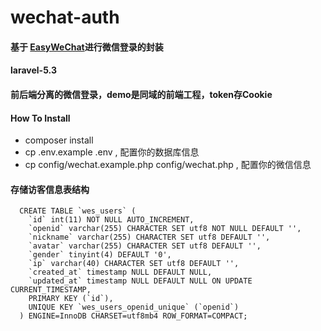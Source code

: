 # wechat-auth
#### 基于 <a href="https://github.com/overtrue/wechat">EasyWeChat</a>进行微信登录的封装
#### laravel-5.3
#### 前后端分离的微信登录，demo是同域的前端工程，token存Cookie


#### How To Install
- composer install
- cp .env.example .env , 配置你的数据库信息
- cp config/wechat.example.php config/wechat.php , 配置你的微信信息

#### 存储访客信息表结构
```
  CREATE TABLE `wes_users` (
    `id` int(11) NOT NULL AUTO_INCREMENT,
    `openid` varchar(255) CHARACTER SET utf8 NOT NULL DEFAULT '',
    `nickname` varchar(255) CHARACTER SET utf8 DEFAULT '',
    `avatar` varchar(255) CHARACTER SET utf8 DEFAULT '',
    `gender` tinyint(4) DEFAULT '0',
    `ip` varchar(40) CHARACTER SET utf8 DEFAULT '',
    `created_at` timestamp NULL DEFAULT NULL,
    `updated_at` timestamp NULL DEFAULT NULL ON UPDATE CURRENT_TIMESTAMP,
    PRIMARY KEY (`id`),
    UNIQUE KEY `wes_users_openid_unique` (`openid`)
  ) ENGINE=InnoDB CHARSET=utf8mb4 ROW_FORMAT=COMPACT;
```
